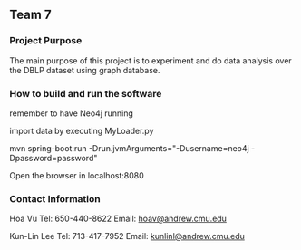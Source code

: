 ## Team 7
### Project Purpose

The main purpose of this project is to experiment and do data analysis over the DBLP dataset using graph database.

### How to build and run the software

remember to have Neo4j running

import data by executing MyLoader.py

mvn spring-boot:run -Drun.jvmArguments="-Dusername=neo4j -Dpassword=password"

Open the browser in localhost:8080

### Contact Information
Hoa Vu
Tel: 650-440-8622
Email: hoav@andrew.cmu.edu

Kun-Lin Lee
Tel: 713-417-7952
Email: kunlinl@andrew.cmu.edu


